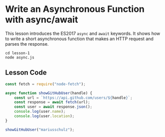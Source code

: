 # Write an Asynchronous Function with async/await

This lesson introduces the ES2017 `async` and `await` keywords. It shows how to write a short asynchronous function that makes an HTTP request and parses the response.

```
cd lesson-1
node async.js
```

## Lesson Code

```js
const fetch = require("node-fetch");

async function showGitHubUser(handle) {
    const url = `https://api.github.com/users/${handle}`;
    const response = await fetch(url);
    const user = await response.json();
    console.log(user.name);
    console.log(user.location);
}

showGitHubUser("mariusschulz");
```
